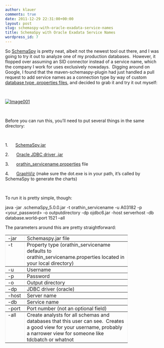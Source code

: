 ```yaml
---
author: klauer
comments: true
date: 2011-12-29 22:31:00+00:00
layout: post
slug: schemaspy-with-oracle-exadata-service-names
title: SchemaSpy with Oracle Exadata Service Names
wordpress_id: 7
---
```


So [SchemaSpy](http://schemaspy.sourceforge.net/) is pretty neat, albeit not the newest tool out there, and I was going to try it out to analyze one of my production databases.  However, it flopped over assuming an SID connector instead of a service name, which the company I work for uses exclusively nowadays.  Digging around on Google, I found that the maven-schemaspy-plugin had just handled a pull request to add service names as a connection type by way of custom [database type .properties files](http://schemaspy.sourceforge.net/dbtypes.html), and decided to grab it and try it out myself:

 


[![Image001](http://klauer.files.wordpress.com/2011/12/image001.png?w=300)](http://klauer.files.wordpress.com/2011/12/image001.png)


 

Before you can run this, you’ll need to put several things in the same directory:

 


1.      [SchemaSpy.jar](http://sourceforge.net/projects/schemaspy/files/schemaspy/SchemaSpy%205.0.0/)




2.      [Oracle JDBC driver .jar](http://www.oracle.com/technetwork/database/features/jdbc/index-091264.html)




3.      [orathin_servicename.properties](https://github.com/wakaleo/maven-schemaspy-plugin/raw/master/src/main/resources/net/sourceforge/schemaspy/dbTypes/orathin_servicename.properties) file 




4.      [GraphViz](http://www.graphviz.org/) (make sure the dot.exe is in your path, it’s called by SchemaSpy to generate the charts)


 

To run it is pretty simple, though:

java -jar .schemaSpy_5.0.0.jar -t orathin_servicename -u A03182 -p <your_password> -o outputdirectory -dp ojdbc6.jar -host serverhost -db database.world–port 1521 –all

The parameters around this are pretty straightforward:
<table style="border-collapse:collapse;border:none;" border="1" class="MsoTableGrid" >
<tbody >
<tr >

<td width="47" style="padding:0 5.4pt;" valign="top" >-jar
</td>

<td width="319" style="border-left:none;padding:0 5.4pt;" valign="top" >Schemaspy.jar file
</td>
</tr>
<tr >

<td width="47" style="border-top:none;padding:0 5.4pt;" valign="top" >-t
</td>

<td width="319" style="border-top:none;border-left:none;padding:0 5.4pt;" valign="top" >Property type (orathin_servicename defaults to orathin_servicename.properties located in your local directory)
</td>
</tr>
<tr >

<td width="47" style="border-top:none;padding:0 5.4pt;" valign="top" >-u
</td>

<td width="319" style="border-top:none;border-left:none;padding:0 5.4pt;" valign="top" >Username
</td>
</tr>
<tr >

<td width="47" style="border-top:none;padding:0 5.4pt;" valign="top" >-p
</td>

<td width="319" style="border-top:none;border-left:none;padding:0 5.4pt;" valign="top" >Password
</td>
</tr>
<tr >

<td width="47" style="border-top:none;padding:0 5.4pt;" valign="top" >-o
</td>

<td width="319" style="border-top:none;border-left:none;padding:0 5.4pt;" valign="top" >Output directory
</td>
</tr>
<tr >

<td width="47" style="border-top:none;padding:0 5.4pt;" valign="top" >-dp
</td>

<td width="319" style="border-top:none;border-left:none;padding:0 5.4pt;" valign="top" >JDBC driver (oracle)
</td>
</tr>
<tr >

<td width="47" style="border-top:none;padding:0 5.4pt;" valign="top" >-host
</td>

<td width="319" style="border-top:none;border-left:none;padding:0 5.4pt;" valign="top" >Server name
</td>
</tr>
<tr >

<td width="47" style="border-top:none;padding:0 5.4pt;" valign="top" >-db
</td>

<td width="319" style="border-top:none;border-left:none;padding:0 5.4pt;" valign="top" >Service name
</td>
</tr>
<tr >

<td width="47" style="border-top:none;padding:0 5.4pt;" valign="top" >-port
</td>

<td width="319" style="border-top:none;border-left:none;padding:0 5.4pt;" valign="top" >Port number (not an optional field)
</td>
</tr>
<tr >

<td width="47" style="border-top:none;padding:0 5.4pt;" valign="top" >-all
</td>

<td width="319" style="border-top:none;border-left:none;padding:0 5.4pt;" valign="top" >Create analysts for all schemas and databases that this user can see.  Creates a good view for your username, probably a narrower view for someone like tdcbatch or whatnot
</td>
</tr>
</tbody>
</table>
